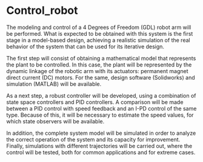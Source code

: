 # Control_robot
The modeling and control of a 4 Degrees of Freedom (GDL) robot arm will be performed. What is expected to be obtained with this system is the first stage in a model-based design, achieving a realistic simulation of the real behavior of the system that can be used for its iterative design. 

The first step will consist of obtaining a mathematical model that represents the plant to be controlled. In this case, the plant will be represented by the dynamic linkage of the robotic arm with its actuators: permanent magnet direct current (DC) motors. For the same, design software (Solidworks) and simulation (MATLAB) will be available.  

As a next step, a robust controller will be developed, using a combination of state space controllers and PID controllers. A comparison will be made between a PID control with speed feedback and an I-PD control of the same type. Because of this, it will be necessary to estimate the speed values, for which state observers will be available.

In addition, the complete system model will be simulated in order to analyze the correct operation of the system and its capacity for improvement. Finally, simulations with different trajectories will be carried out, where the control will be tested, both for common applications and for extreme cases. 
